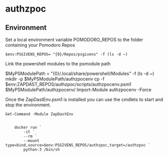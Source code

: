 # authzpoc



## Environment
Set a local environment variable POMODORO_REPOS to the folder containing your Pomodoro Repos 

    $env:PSGIVENS_REPOS= "{0}/Repos/psgivens" -f (ls -d ~)

Link the powershell modules to the psmodule path

  $MyPSModulePath = "{0}/.local/share/powershell/Modules" -f (ls -d ~)
  mkdir -p $MyPSModulePath/authzpocenv
  cp -f $env:ZAPDAST_REPOS/authzpoc/scripts/authzpocenv.psm1  $MyPSModulePath/authzpocenv/
  Import-Module authzpocenv -Force 

Once the ZapDastEnv.psm1 is installed you can use the cmdlets to start and stop the environment. 

    Get-Command -Module ZapDastEnv


        docker run `
            -it `
            --rm `
            --mount type=bind,source=$env:PSGIVENS_REPOS/authzpoc,target=/authzpoc `
            python:3 /bin/sh    